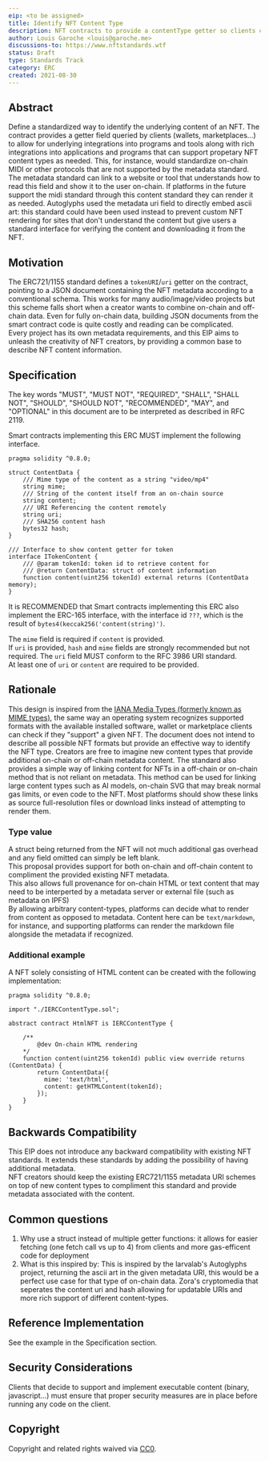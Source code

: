 ```yaml
---
eip: <to be assigned>
title: Identify NFT Content Type
description: NFT contracts to provide a contentType getter so clients can identify the type of NFT and how to fetch metadata
author: Louis Garoche <louis@garoche.me>
discussions-to: https://www.nftstandards.wtf
status: Draft
type: Standards Track
category: ERC
created: 2021-08-30
---
```


## Abstract
Define a standardized way to identify the underlying content of an NFT. The contract provides a getter field queried by clients (wallets, marketplaces...) to allow for underlying integrations into programs and tools along with rich integrations into applications and programs that can support propetary NFT content types as needed. This, for instance, would standardize on-chain MIDI or other protocols that are not supported by the metadata standard. The metadata standard can link to a website or tool that understands how to read this field and show it to the user on-chain. If platforms in the future support the midi standard through this content standard they can render it as needed. Autoglyphs used the metadata uri field to directly embed ascii art: this standard could have been used instead to prevent custom NFT rendering for sites that don't understand the content but give users a standard interface for verifying the content and downloading it from the NFT.

## Motivation
The ERC721/1155 standard defines a `tokenURI`/`uri` getter on the contract, pointing to a JSON document containing the NFT metadata according to a conventional schema. This works for many audio/image/video projects but this scheme falls short when a creator wants to combine on-chain and off-chain data. Even for fully on-chain data, building JSON documents from the smart contract code is quite costly and reading can be complicated. <br>
Every project has its own metadata requirements, and this EIP aims to unleash the creativity of NFT creators, by providing a common base to describe NFT content information.<br>

## Specification
The key words "MUST", "MUST NOT", "REQUIRED", "SHALL", "SHALL NOT", "SHOULD", "SHOULD NOT", "RECOMMENDED", "MAY", and "OPTIONAL" in this document are to be interpreted as described in RFC 2119.<br>

Smart contracts implementing this ERC MUST implement the following interface.

```solidity
pragma solidity ^0.8.0;

struct ContentData {
    /// Mime type of the content as a string "video/mp4"
    string mime;
    /// String of the content itself from an on-chain source
    string content;
    /// URI Referencing the content remotely
    string uri;
    /// SHA256 content hash
    bytes32 hash;
}

/// Interface to show content getter for token
interface ITokenContent {
    /// @param tokenId: token id to retrieve content for
    /// @return ContentData: struct of content information
    function content(uint256 tokenId) external returns (ContentData memory);
}
```

It is RECOMMENDED that Smart contracts implementing this ERC also implement the ERC-165 interface, with the interface id ```???```, which is the result of ```bytes4(keccak256('content(string)')```.

The `mime` field is required if `content` is provided.<br>
If `uri` is provided, `hash` and `mime` fields are strongly recommended but not required. The `uri` field MUST conform to the RFC 3986 URI standard.<br>
At least one of `uri` or `content` are required to be provided.<br>

## Rationale
This design is inspired from the [IANA Media Types (formerly known as MIME types)](https://www.iana.org/assignments/media-types/media-types.xhtml), the same way an operating system recognizes supported formats with the available installed software, wallet or marketplace clients can check if they "support" a given NFT. The document does not intend to describe all possible NFT formats but provide an effective way to identify the NFT type. Creators are free to imagine new content types that provide additional on-chain or off-chain metadata content. The standard also provides a simple way of linking content for NFTs in a off-chain or on-chain method that is not reliant on metadata. This method can be used for linking large content types such as AI models, on-chain SVG that may break normal gas limits, or even code to the NFT. Most platforms should show these links as source full-resolution files or download links instead of attempting to render them.

### Type value
A struct being returned from the NFT will not much additional gas overhead and any field omitted can simply be left blank.<br>
    This proposal provides support for both on-chain and off-chain content to compliment the provided existing NFT metadata.<br>
    This also allows full provenance for on-chain HTML or text content that may need to be interperted by a metadata server or external file (such as metadata on IPFS)<br>
    By allowing arbitrary content-types, platforms can decide what to render from content as opposed to metadata. Content here can be `text/markdown`, for instance, and supporting platforms can render the markdown file alongside the metadata if recognized.

### Additional example
A NFT solely consisting of HTML content can be created with the following implementation:
```solidity
pragma solidity ^0.8.0;

import "./IERCContentType.sol";

abstract contract HtmlNFT is IERCContentType {
    
    /**
        @dev On-chain HTML rendering
    */
    function content(uint256 tokenId) public view override returns (ContentData) {
        return ContentData({
          mime: 'text/html',
          content: getHTMLContent(tokenId);
        });
    }
}
```
## Backwards Compatibility
This EIP does not introduce any backward compatibility with existing NFT standards. It extends these standards by adding the possibility of having additional metadata.<br>
NFT creators should keep the existing ERC721/1155 metadata URI schemes on top of new content types to compliment this standard and provide metadata associated with the content.
    
## Common questions
1. Why use a struct instead of multiple getter functions: it allows for easier fetching (one fetch call vs up to 4) from clients and more gas-efficent code for deployment
2. What is this inspired by: This is inspired by the larvalab's Autoglyphs project, returning the ascii art in the given metadata URI, this would be a perfect use case for that type of on-chain data. Zora's cryptomedia that seperates the content uri and hash allowing for updatable URIs and more rich support of different content-types.

## Reference Implementation
See the example in the Specification section.

## Security Considerations
Clients that decide to support and implement executable content (binary, javascript...) must ensure that proper security measures are in place before running any code on the client.

## Copyright
Copyright and related rights waived via [CC0](https://creativecommons.org/publicdomain/zero/1.0/).
